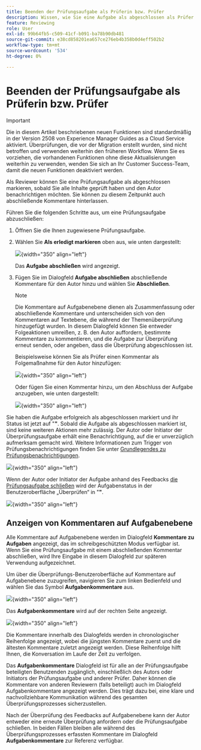 ```yaml
---
title: Beenden der Prüfungsaufgabe als Prüferin bzw. Prüfer
description: Wissen, wie Sie eine Aufgabe als abgeschlossen als Prüfer in AEM Guides markieren.
feature: Reviewing
role: User
exl-id: 99b64fb5-c509-41cf-b091-ba78b90db481
source-git-commit: e38cd858201ea657ce276eb4b358b0d4eff502b2
workflow-type: tm+mt
source-wordcount: '534'
ht-degree: 0%

---
```


# Beenden der Prüfungsaufgabe als Prüferin bzw. Prüfer

>[!IMPORTANT]
>
> Die in diesem Artikel beschriebenen neuen Funktionen sind standardmäßig in der Version 2508 von Experience Manager Guides as a Cloud Service aktiviert. Überprüfungen, die vor der Migration erstellt wurden, sind nicht betroffen und verwenden weiterhin den früheren Workflow. Wenn Sie es vorziehen, die vorhandenen Funktionen ohne diese Aktualisierungen weiterhin zu verwenden, wenden Sie sich an Ihr Customer Success-Team, damit die neuen Funktionen deaktiviert werden.

Als Reviewer können Sie eine Prüfungsaufgabe als abgeschlossen markieren, sobald Sie alle Inhalte geprüft haben und den Autor benachrichtigen möchten. Sie können zu diesem Zeitpunkt auch abschließende Kommentare hinterlassen.

Führen Sie die folgenden Schritte aus, um eine Prüfungsaufgabe abzuschließen:

1. Öffnen Sie die Ihnen zugewiesene Prüfungsaufgabe.
2. Wählen Sie **Als erledigt markieren** oben aus, wie unten dargestellt:

   ![](images/review-task-mark-as-done.png){width="350" align="left"}

   Das **Aufgabe abschließen** wird angezeigt.
3. Fügen Sie im Dialogfeld **Aufgabe abschließen** abschließende Kommentare für den Autor hinzu und wählen Sie **Abschließen**.

   >[!NOTE]
   >
   > Die Kommentare auf Aufgabenebene dienen als Zusammenfassung oder abschließende Kommentare und unterscheiden sich von den Kommentaren auf Textebene, die während der Themenüberprüfung hinzugefügt wurden. In diesem Dialogfeld können Sie entweder Folgeaktionen umreißen, z. B. den Autor auffordern, bestimmte Kommentare zu kommentieren, und die Aufgabe zur Überprüfung erneut senden, oder angeben, dass die Überprüfung abgeschlossen ist.

   Beispielsweise können Sie als Prüfer einen Kommentar als Folgemaßnahme für den Autor hinzufügen:

   ![](images/complete-task-dialog-followup.png){width="350" align="left"}

   Oder fügen Sie einen Kommentar hinzu, um den Abschluss der Aufgabe anzugeben, wie unten dargestellt:

   ![](images/complete-task-dialog.png){width="350" align="left"}


Sie haben die Aufgabe erfolgreich als abgeschlossen markiert und ihr Status ist jetzt auf &quot;**&quot;**. Sobald die Aufgabe als abgeschlossen markiert ist, sind keine weiteren Aktionen mehr zulässig. Der Autor oder Initiator der Überprüfungsaufgabe erhält eine Benachrichtigung, auf die er unverzüglich aufmerksam gemacht wird. Weitere Informationen zum Trigger von Prüfungsbenachrichtigungen finden Sie unter [Grundlegendes zu Prüfungsbenachrichtigungen](./review-understanding-review-notifications.md).

![](images/task-completed-status.png){width="350" align="left"}

Wenn der Autor oder Initiator der Aufgabe anhand des Feedbacks [die Prüfungsaufgabe schließen](./review-close-review-task.md) wird der Aufgabenstatus in der Benutzeroberfläche „Überprüfen“ in &quot;**&quot;**.

![](images/review-status-closed-review-ui.png){width="350" align="left"}

## Anzeigen von Kommentaren auf Aufgabenebene

Alle Kommentare auf Aufgabenebene werden im Dialogfeld **Kommentare zu Aufgaben** angezeigt, das im schreibgeschützten Modus verfügbar ist. Wenn Sie eine Prüfungsaufgabe mit einem abschließenden Kommentar abschließen, wird Ihre Eingabe in diesem Dialogfeld zur späteren Verwendung aufgezeichnet.

Um über die Überprüfungs-Benutzeroberfläche auf Kommentare auf Aufgabenebene zuzugreifen, navigieren Sie zum linken Bedienfeld und wählen Sie das Symbol **Aufgabenkommentare** aus.

![](images/task-comments-icon.png){width="350" align="left"}

Das **Aufgabenkommentare** wird auf der rechten Seite angezeigt.

![](images/task-comments-reviewer.png){width="350" align="left"}

Die Kommentare innerhalb des Dialogfelds werden in chronologischer Reihenfolge angezeigt, wobei die jüngsten Kommentare zuerst und die ältesten Kommentare zuletzt angezeigt werden. Diese Reihenfolge hilft Ihnen, die Konversation im Laufe der Zeit zu verfolgen.

Das **Aufgabenkommentare** Dialogfeld ist für alle an der Prüfungsaufgabe beteiligten Benutzenden zugänglich, einschließlich des Autors oder Initiators der Prüfungsaufgabe und anderer Prüfer. Daher können die Kommentare von anderen Reviewern (falls beteiligt) auch im Dialogfeld Aufgabenkommentare angezeigt werden. Dies trägt dazu bei, eine klare und nachvollziehbare Kommunikation während des gesamten Überprüfungsprozesses sicherzustellen.

Nach der Überprüfung des Feedbacks auf Aufgabenebene kann der Autor entweder eine erneute Überprüfung anfordern oder die Prüfungsaufgabe schließen. In beiden Fällen bleiben alle während des Überprüfungsprozesses erfassten Kommentare im Dialogfeld **Aufgabenkommentare** zur Referenz verfügbar.
